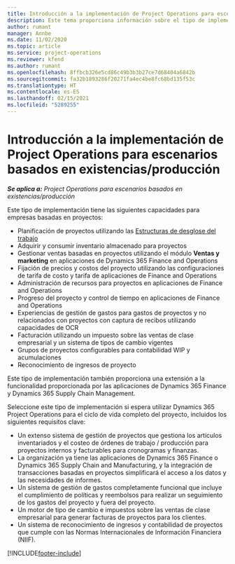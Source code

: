 ```yaml
---
title: Introducción a la implementación de Project Operations para escenarios basados en existencias/producción
description: Este tema proporciona información sobre el tipo de implementación, Project Operations para escenarios almacenados / basados en producción.
author: rumant
manager: Annbe
ms.date: 11/02/2020
ms.topic: article
ms.service: project-operations
ms.reviewer: kfend
ms.author: rumant
ms.openlocfilehash: 8ffbcb326e5cd86c49b3b3b27ce7d68404a6842b
ms.sourcegitcommit: fa32b1893286f20271fa4ec4be8fc68bd135f53c
ms.translationtype: HT
ms.contentlocale: es-ES
ms.lasthandoff: 02/15/2021
ms.locfileid: "5289255"
---
```

# <a name="project-operations-for-stockedproduction-based-scenarios-deployment-overview"></a>Introducción a la implementación de Project Operations para escenarios basados en existencias/producción

_**Se aplica a:** Project Operations para escenarios basados en existencias/producción_


Este tipo de implementación tiene las siguientes capacidades para empresas basadas en proyectos:

- Planificación de proyectos utilizando las [Estructuras de desglose del trabajo](work-breakdown-structures.md)
- Adquirir y consumir inventario almacenado para proyectos
- Gestionar ventas basadas en proyectos utilizando el módulo **Ventas y marketing** en aplicaciones de Dynamics 365 Finance and Operations
- Fijación de precios y costos del proyecto utilizando las configuraciones de tarifa de costo y tarifa de aplicaciones de Finance and Operations
- Administración de recursos para proyectos en aplicaciones de Finance and Operations
- Progreso del proyecto y control de tiempo en aplicaciones de Finance and Operations
- Experiencias de gestión de gastos para gastos de proyectos y no relacionados con proyectos con captura de recibos utilizando capacidades de OCR
- Facturación utilizando un impuesto sobre las ventas de clase empresarial y un sistema de tipos de cambio vigentes
- Grupos de proyectos configurables para contabilidad WIP y acumulaciones
- Reconocimiento de ingresos de proyecto

Este tipo de implementación también proporciona una extensión a la funcionalidad proporcionada por las aplicaciones de Dynamics 365 Finance y Dynamics 365 Supply Chain Management.

Seleccione este tipo de implementación si espera utilizar Dynamics 365 Project Operations para el ciclo de vida completo del proyecto, incluidos los siguientes requisitos clave:

- Un extenso sistema de gestión de proyectos que gestiona los artículos inventariados y el costeo de órdenes de trabajo / producción para proyectos internos y facturables para cronogramas y finanzas.
- La organización ya tiene las aplicaciones de Dynamics 365 Finance o Dynamics 365 Supply Chain and Manufacturing, y la integración de transacciones basadas en proyectos simplificará el acceso a los datos y las necesidades de informes.
- Un sistema de gestión de gastos completamente funcional que incluye el cumplimiento de políticas y reembolsos para realizar un seguimiento de los gastos del proyecto y fuera del proyecto.
- Un motor de tipo de cambio e impuestos sobre las ventas de clase empresarial para generar facturas de proyectos para los clientes.
- Un sistema de reconocimiento de ingresos y contabilidad de proyectos que cumple con las Normas Internacionales de Información Financiera (NIIF).



[!INCLUDE[footer-include](../includes/footer-banner.md)]